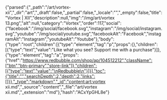 {"parsed":{"_path":"/art/vortex-xii","_dir":"art","_draft":false,"_partial":false,"_locale":"","_empty":false,"title":"Vortex | XII","description":null,"img":"/img/art/vortex 13.png","alt":null,"category":"Vortex","order":117,"social":{"facebook":"/img/social/facebook.svg","instagram":"/img/social/instagram.svg","youtube":"/img/social/youtube.svg","facebookAlt":"Facebook","instagramAlt":"Instagram","youtubeAlt":"Youtube"},"body":{"type":"root","children":[{"type":"element","tag":"p","props":{},"children":[{"type":"text","value":"Like what you see? Support me with a purchase"}]},{"type":"element","tag":"a","props":{"href":"https://www.redbubble.com/shop/ap/104512212","className":["btn","btn-primary","store-link"]},"children":[{"type":"text","value":"\nRedbubble\n"}]}],"toc":{"title":"","searchDepth":2,"depth":2,"links":[]}},"_type":"markdown","_id":"content:art:vortex xii.md","_source":"content","_file":"art/vortex xii.md","_extension":"md"},"hash":"ACxYpGHL8e"}